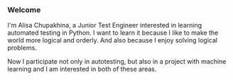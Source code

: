 ### Welcome

I'm Alisa Chupakhina, a Junior Test Engineer interested in learning automated testing in Python.
I want to learn it because I like to make the world more logical and orderly.
And also because I enjoy solving logical problems.

Now I participate not only in autotesting, but also in a project with machine learning and I am interested in both of these areas.
